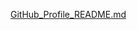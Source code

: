 [GitHub_Profile_README.md](https://github.com/user-attachments/files/20481638/GitHub_Profile_README.md)
